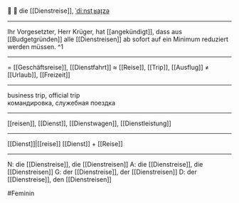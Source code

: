 💼 🔴 die [[Dienstreise]], [ˈdiːnstˌʁaɪ̯zə](https://youglish.com/pronounce/Dienstreise/german)

---

Ihr Vorgesetzter, Herr Krüger, hat [[angekündigt]], dass aus [[Budgetgründen]] alle [[Dienstreisen]] ab sofort auf ein Minimum reduziert werden müssen. ^1

---

= [[Geschäftsreise]], [[Dienstfahrt]]
≈ [[Reise]], [[Trip]], [[Ausflug]]
≠ [[Urlaub]], [[Freizeit]]

---

business trip, official trip  
командировка, служебная поездка

---

[[reisen]], [[Dienst]], [[Dienstwagen]], [[Dienstleistung]]

---

[[Dienst]]|[[reise]]
[[Dienst]] + [[Reise]]

---

N: die [[Dienstreise]], die [[Dienstreisen]]
A: die [[Dienstreise]], die [[Dienstreisen]]
G: der [[Dienstreise]], der [[Dienstreisen]]
D: der [[Dienstreise]], den [[Dienstreisen]]

#Feminin
